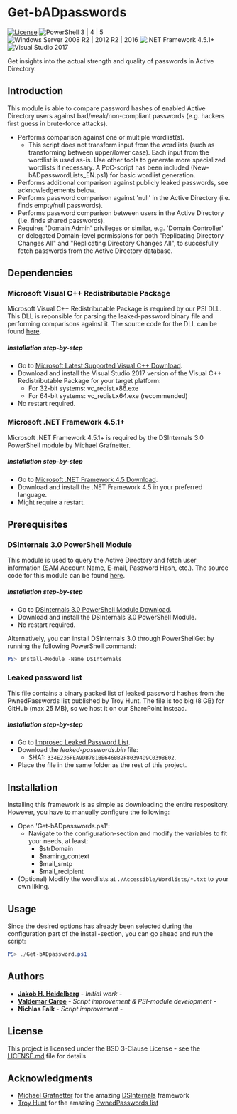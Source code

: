 # Get-bADpasswords
[![License](https://img.shields.io/badge/License-BSD%203--Clause-orange.svg)](https://opensource.org/licenses/BSD-3-Clause) ![PowerShell 3 | 4 | 5](https://img.shields.io/badge/PowerShell-3%20|%204%20|%205-0000FF.svg) ![Windows Server 2008 R2 | 2012 R2 | 2016](https://img.shields.io/badge/Windows%20Server-2008%20R2%20|%202012%20R2%20|%202016-007bb8.svg) ![.NET Framework 4.5.1+](https://img.shields.io/badge/.NET%20Framework-4.5.1%2B-007FFF.svg) ![Visual Studio 2017](https://img.shields.io/badge/Visual%20Studio-2017-383278.svg)

Get insights into the actual strength and quality of passwords in Active Directory.

## Introduction
This module is able to compare password hashes of enabled Active Directory users against bad/weak/non-compliant passwords (e.g. hackers first guess in brute-force attacks).
* Performs comparison against one or multiple wordlist(s).
  * This script does not transform input from the wordlists (such as transforming between upper/lower case). Each input from the wordlist is used as-is. Use other tools to generate more specialized wordlists if necessary. A PoC-script has been included (New-bADpasswordLists_EN.ps1) for basic wordlist generation.
* Performs additional comparison against publicly leaked passwords, see acknowledgements below.
* Performs password comparison against 'null' in the Active Directory (i.e. finds empty/null passwords).
* Performs password comparison between users in the Active Directory (i.e. finds shared passwords).
* Requires 'Domain Admin' privileges or similar, e.g. 'Domain Controller' or delegated Domain-level permissions for both	"Replicating Directory Changes All" and "Replicating Directory Changes All", to succesfully fetch passwords from the Active Directory database.

## Dependencies

### Microsoft Visual C++ Redistributable Package
Microsoft Visual C++ Redistributable Package is required by our PSI DLL. This DLL is reponsible for parsing the leaked-password binary file and performing comparisons against it. The source code for the DLL can be found [here](./Source).

##### Installation step-by-step
* Go to [Microsoft Latest Supported Visual C++ Download](https://support.microsoft.com/en-us/help/2977003/the-latest-supported-visual-c-downloads).
* Download and install the Visual Studio 2017 version of the Visual C++ Redistributable Package for your target platform:
  * For 32-bit systems: vc_redist.x86.exe
  * For 64-bit systems: vc_redist.x64.exe (recommended)
* No restart required.

### Microsoft .NET Framework 4.5.1+
Microsoft .NET Framework 4.5.1+ is required by the DSInternals 3.0 PowerShell module by Michael Grafnetter.

##### Installation step-by-step
* Go to [Microsoft .NET Framework 4.5 Download](https://www.microsoft.com/en-us/download/details.aspx?id=30653).
* Download and install the .NET Framework 4.5 in your preferred language.
* Might require a restart.

## Prerequisites

### DSInternals 3.0 PowerShell Module
This module is used to query the Active Directory and fetch user information (SAM Account Name, E-mail, Password Hash, etc.). The source code for this module can be found [here](https://github.com/MichaelGrafnetter/DSInternals).

##### Installation step-by-step
* Go to [DSInternals 3.0 PowerShell Module Download](https://www.powershellgallery.com/packages/DSInternals/3.0).
* Download and install the DSInternals 3.0 PowerShell Module.
* No restart required.

Alternatively, you can install DSInternals 3.0 through PowerShellGet by running the following PowerShell command:
```powershell
PS> Install-Module -Name DSInternals
```

### Leaked password list
This file contains a binary packed list of leaked password hashes from the PwnedPasswords list published by Troy Hunt. The file is too big (8 GB) for GitHub (max 25 MB), so we host it on our SharePoint instead. 

##### Installation step-by-step
* Go to [Improsec Leaked Password List](https://improsec-my.sharepoint.com/:u:/p/jhh/EdyYIoFELcZBle_0OQX6D1MB51mgZLZQqNx1ELrBs3D_DQ?e=waNigh).
* Download the _leaked-passwords.bin_ file:
  * SHA1: `334E236FEA9DB781BE646BB2F80394D9C039BE02`.
* Place the file in the same folder as the rest of this project.

## Installation
Installing this framework is as simple as downloading the entire respository. However, you have to manually configure the following:
* Open 'Get-bADpasswords.ps1':
  * Navigate to the configuration-section and modify the variables to fit your needs, at least:
     * $strDomain
     * $naming_context
     * $mail_smtp
     * $mail_recipient  
* (Optional) Modify the wordlists at `./Accessible/Wordlists/*.txt` to your own liking.

## Usage
Since the desired options has already been selected during the configuration part of the install-section, you can go ahead and run the script:
```powershell
PS> ./Get-bADpassword.ps1
```

## Authors

* [**Jakob H. Heidelberg**](https://github.com/ZilentJack) - *Initial work* - 
* [**Valdemar Carøe**](https://github.com/VirtualPuppet) - *Script improvement & PSI-module development* - 
* **Nichlas Falk** - *Script improvement* - 

## License

This project is licensed under the BSD 3-Clause License - see the [LICENSE.md](LICENSE.md) file for details

## Acknowledgments

* [Michael Grafnetter](https://github.com/MichaelGrafnetter) for the amazing [DSInternals](https://github.com/MichaelGrafnetter/DSInternals) framework
* [Troy Hunt](https://github.com/troyhunt) for the amazing [PwnedPasswords list](https://haveibeenpwned.com/Passwords)

